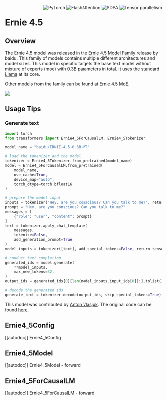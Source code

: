 <!--Copyright 2025 The HuggingFace Team. All rights reserved.

Licensed under the Apache License, Version 2.0 (the "License"); you may not use this file except in compliance with
the License. You may obtain a copy of the License at

http://www.apache.org/licenses/LICENSE-2.0

Unless required by applicable law or agreed to in writing, software distributed under the License is distributed on
an "AS IS" BASIS, WITHOUT WARRANTIES OR CONDITIONS OF ANY KIND, either express or implied. See the License for the
specific language governing permissions and limitations under the License.

⚠️ Note that this file is in Markdown but contain specific syntax for our doc-builder (similar to MDX) that may not be
rendered properly in your Markdown viewer.

-->

<div style="float: right;">
    <div class="flex flex-wrap space-x-1">
        <img alt="PyTorch" src="https://img.shields.io/badge/PyTorch-DE3412?style=flat&logo=pytorch&logoColor=white">
        <img alt="FlashAttention" src="https://img.shields.io/badge/%E2%9A%A1%EF%B8%8E%20FlashAttention-eae0c8?style=flat">
        <img alt="SDPA" src="https://img.shields.io/badge/SDPA-DE3412?style=flat&logo=pytorch&logoColor=white">
        <img alt="Tensor parallelism" src="https://img.shields.io/badge/Tensor%20parallelism-06b6d4?style=flat&logoColor=white">
    </div>
</div>

# Ernie 4.5

## Overview

The Ernie 4.5 model was released in the [Ernie 4.5 Model Family](https://ernie.baidu.com/blog/posts/ernie4.5/) release by baidu.
This family of models contains multiple different architectures and model sizes. This model in specific targets the base text
model without mixture of experts (moe) with 0.3B parameters in total. It uses the standard [Llama](./llama.md) at its core.

Other models from the family can be found at [Ernie 4.5 MoE](./ernie4_5_moe.md).

<div class="flex justify-center">
    <img src="https://ernie.baidu.com/blog/posts/ernie4.5/overview.png"/>
</div>


## Usage Tips

### Generate text

```python
import torch
from transformers import Ernie4_5ForCausalLM, Ernie4_5Tokenizer

model_name = "baidu/ERNIE-4.5-0.3B-PT"

# load the tokenizer and the model
tokenizer = Ernie4_5Tokenizer.from_pretrained(model_name)
model = Ernie4_5ForCausalLM.from_pretrained(
    model_name,
    use_cache=True,
    device_map="auto",
    torch_dtype=torch.bfloat16
)

# prepare the model input
inputs = tokenizer("Hey, are you conscious? Can you talk to me?", return_tensors="pt")
prompt = "Hey, are you conscious? Can you talk to me?"
messages = [
    {"role": "user", "content": prompt}
]
text = tokenizer.apply_chat_template(
    messages,
    tokenize=False,
    add_generation_prompt=True
)
model_inputs = tokenizer([text], add_special_tokens=False, return_tensors="pt").to(model.device)

# conduct text completion
generated_ids = model.generate(
    **model_inputs,
    max_new_tokens=32,
)
output_ids = generated_ids[0][len(model_inputs.input_ids[0]):].tolist()

# decode the generated ids
generate_text = tokenizer.decode(output_ids, skip_special_tokens=True)
```

This model was contributed by [Anton Vlasjuk](https://huggingface.co/AntonV).
The original code can be found [here](https://github.com/PaddlePaddle/ERNIE).


## Ernie4_5Config

[[autodoc]] Ernie4_5Config

## Ernie4_5Model

[[autodoc]] Ernie4_5Model
    - forward

## Ernie4_5ForCausalLM

[[autodoc]] Ernie4_5ForCausalLM
    - forward
